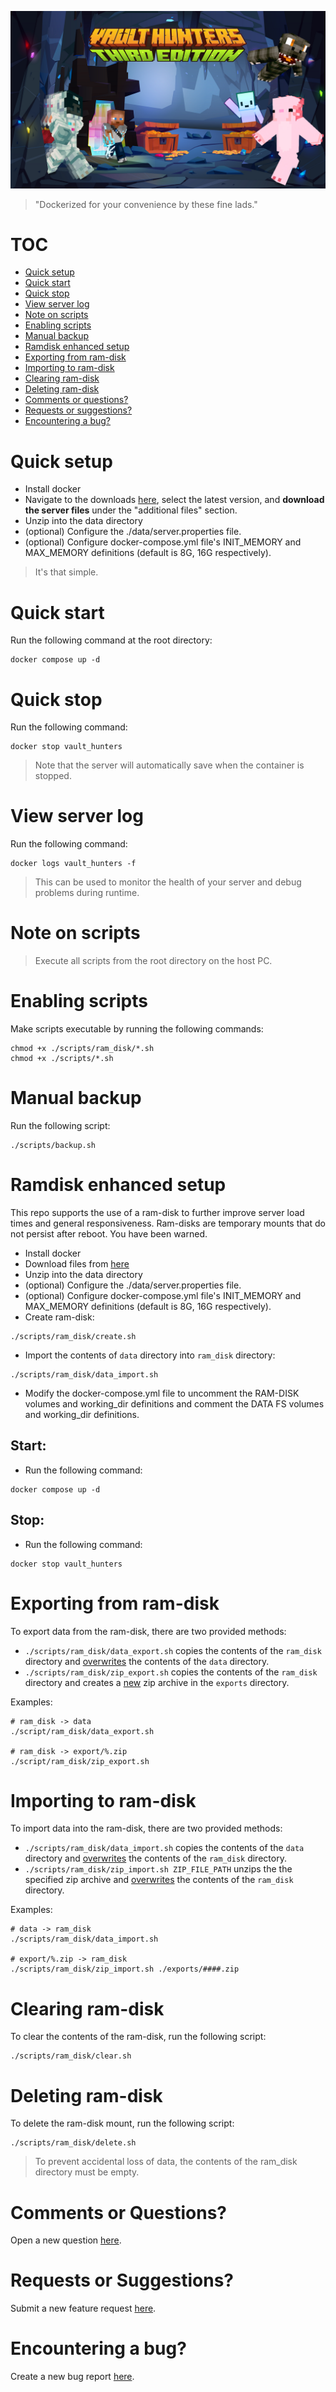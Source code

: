 ![splash](docs/splash.png)

> "Dockerized for your convenience by these fine lads."

# TOC

- [Quick setup](#quick-setup)
- [Quick start](#quick-start)
- [Quick stop](#quick-stop)
- [View server log](#view-server-log)
- [Note on scripts](#note-on-scripts)
- [Enabling scripts](#enabling-scripts)
- [Manual backup](#manual-backup)
- [Ramdisk enhanced setup](#ramdisk-enhanced-setup)
- [Exporting from ram-disk](#exporting-from-ram-disk)
- [Importing to ram-disk](#importing-to-ram-disk)
- [Clearing ram-disk](#clearing-ram-disk)
- [Deleting ram-disk](#deleting-ram-disk)
- [Comments or questions?](#comments-or-questions)
- [Requests or suggestions?](#requests-or-suggestions)
- [Encountering a bug?](#encountering-a-bug)

# Quick setup

- Install docker
- Navigate to the downloads [here](https://www.curseforge.com/minecraft/modpacks/vault-hunters-1-18-2/files), select the latest version, and **download the server files** under the "additional files" section.
- Unzip into the data directory
- (optional) Configure the ./data/server.properties file.
- (optional) Configure docker-compose.yml file's INIT_MEMORY and MAX_MEMORY definitions (default is 8G, 16G respectively).

> It's that simple.

# Quick start

Run the following command at the root directory:

```
docker compose up -d
```

# Quick stop

Run the following command:

```
docker stop vault_hunters
```

> Note that the server will automatically save when the container is stopped.

# View server log

Run the following command:

```
docker logs vault_hunters -f
```

> This can be used to monitor the health of your server and debug problems during runtime.

# Note on scripts

> Execute all scripts from the root directory on the host PC.

# Enabling scripts

Make scripts executable by running the following commands:

```
chmod +x ./scripts/ram_disk/*.sh
chmod +x ./scripts/*.sh
```

# Manual backup

Run the following script:

```
./scripts/backup.sh
```

# Ramdisk enhanced setup

This repo supports the use of a ram-disk to further improve server load times and general responsiveness. Ram-disks are temporary mounts that do not persist after reboot. You have been warned.

- Install docker
- Download files from [here](https://www.curseforge.com/minecraft/modpacks/vault-hunters-1-18-2/files/4516817)
- Unzip into the data directory
- (optional) Configure the ./data/server.properties file.
- (optional) Configure docker-compose.yml file's INIT_MEMORY and MAX_MEMORY definitions (default is 8G, 16G respectively).
- Create ram-disk:

```
./scripts/ram_disk/create.sh
```

- Import the contents of `data` directory into `ram_disk` directory:

```
./scripts/ram_disk/data_import.sh
```

- Modify the docker-compose.yml file to uncomment the RAM-DISK volumes and working_dir definitions and comment the DATA FS volumes and working_dir definitions.

## Start:

- Run the following command:

```
docker compose up -d
```

## Stop:

- Run the following command:

```
docker stop vault_hunters
```

# Exporting from ram-disk

To export data from the ram-disk, there are two provided methods:

- `./scripts/ram_disk/data_export.sh` copies the contents of the `ram_disk` directory and <u>overwrites</u> the contents of the `data` directory.
- `./scripts/ram_disk/zip_export.sh` copies the contents of the `ram_disk` directory and creates a <u>new</u> zip archive in the `exports` directory.

Examples:

```
# ram_disk -> data
./script/ram_disk/data_export.sh

# ram_disk -> export/%.zip
./script/ram_disk/zip_export.sh
```

# Importing to ram-disk

To import data into the ram-disk, there are two provided methods:

- `./scripts/ram_disk/data_import.sh` copies the contents of the `data` directory and <u>overwrites</u> the contents of the `ram_disk` directory.
- `./scripts/ram_disk/zip_import.sh ZIP_FILE_PATH` unzips the the specified zip archive and <u>overwrites</u> the contents of the  `ram_disk` directory.

Examples:

```
# data -> ram_disk
./scripts/ram_disk/data_import.sh

# export/%.zip -> ram_disk
./scripts/ram_disk/zip_import.sh ./exports/####.zip
```

# Clearing ram-disk

To clear the contents of the ram-disk, run the following script:

```
./scripts/ram_disk/clear.sh
```

# Deleting ram-disk

To delete the ram-disk mount, run the following script:

```
./scripts/ram_disk/delete.sh
```

> To prevent accidental loss of data, the contents of the ram_disk directory must be empty.

# Comments or Questions?

Open a new question [here](https://github.com/ramity/vault-hunters-3/issues/new?assignees=ramity&labels=question).

# Requests or Suggestions?

Submit a new feature request [here](https://github.com/ramity/vault-hunters-3/issues/new?assignees=ramity&labels=enhancement).

# Encountering a bug?

Create a new bug report [here](https://github.com/ramity/vault-hunters-3/issues/new?assignees=ramity&labels=bug).
